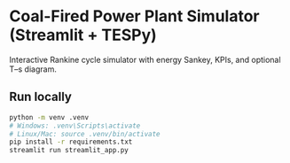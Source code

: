# Coal-Fired Power Plant Simulator (Streamlit + TESPy)

Interactive Rankine cycle simulator with energy Sankey, KPIs, and optional T–s diagram.

## Run locally
```bash
python -m venv .venv
# Windows: .venv\Scripts\activate
# Linux/Mac: source .venv/bin/activate
pip install -r requirements.txt
streamlit run streamlit_app.py
